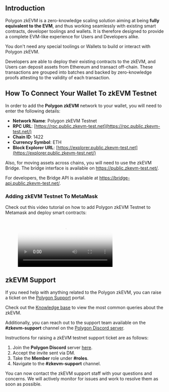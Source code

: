 


## Introduction

Polygon zkEVM is a zero-knowledge scaling solution aiming at being **fully equivalent to the EVM**, and thus working seamlessly with existing smart contracts, developer toolings and wallets. It is therefore designed to provide a complete EVM-like experience for Users and Developers alike.

You don't need any special toolings or Wallets to build or interact with Polygon zkEVM.

Developers are able to deploy their existing contracts to the zkEVM, and Users can deposit assets from Ethereum and transact off-chain. These transactions are grouped into batches and backed by zero-knowledge proofs attesting to the validity of each transaction.




## How To Connect Your Wallet To zkEVM Testnet

In order to add the **Polygon zkEVM** network to your wallet, you will need to enter the following details:

- **Network Name**: Polygon zkEVM Testnet
- **RPC URL**: [https://rpc.public.zkevm-test.net](https://rpc.public.zkevm-test.net/)
- **Chain ID**: 1422
- **Currency Symbol**: ETH
- **Block Explorer URL**: [https://explorer.public.zkevm-test.net](https://explorer.public.zkevm-test.net/)


Also, for moving assets across chains, you will need to use the zkEVM Bridge. The bridge interface is available on https://public.zkevm-test.net/. 

For developers, the Bridge API is available at https://bridge-api.public.zkevm-test.net/.



### Adding zkEVM Testnet To MetaMask


Check out this video tutorial on how to add Polygon zkEVM Testnet to Metamask and deploy smart contracts:



<!-- blank line -->

<figure class="video_container">
  <video controls="true" allowfullscreen="true" poster="path/to/poster_image.png">
    <source src="https://wiki.polygon.technology/img/zkevm/tutorial.mp4" type="video/mp4">
    <source src="path/to/video.ogg" type="video/ogg">
    <source src="path/to/video.webm" type="video/webm">
  </video>
</figure>
<!-- blank line -->






## zkEVM Support

If you need help with anything related to the Polygon zkEVM, you can raise a ticket on the [Polygon Support](https://support.polygon.technology/support/tickets/new) portal. 

Check out the [Knowledge base](https://support.polygon.technology/support/solutions/folders/82000694871) to view the most common queries about the zkEVM. 

Additionally, you can reach out to the support team available on the **#zkevm-support** channel on the [Polygon Discord server](https://discord.com/invite/XvpHAxZ). 



Instructions for raising a zkEVM testnet support ticket are as follows:

1. Join the **Polygon Discord** server [here](https://discord.gg/0xPolygon).
2. Accept the invite sent via DM.
3. Take the **Member** role under **#roles**.
4. Navigate to the **#zkevm-support** channel.

You can now contact the zkEVM support staff with your questions and concerns. We will actively monitor for issues and work to resolve them as soon as possible.
